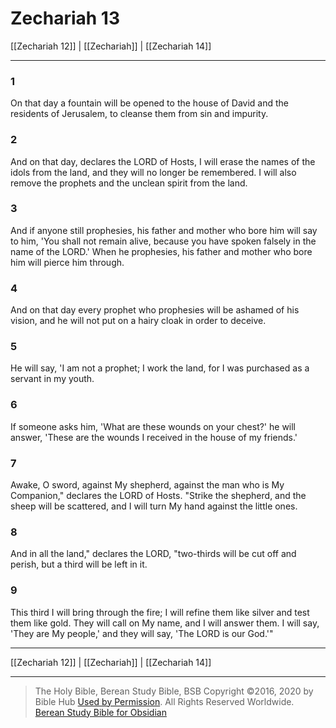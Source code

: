 # Zechariah 13

[[Zechariah 12]] | [[Zechariah]] | [[Zechariah 14]]

---

### 1
On that day a fountain will be opened to the house of David and the residents of Jerusalem, to cleanse them from sin and impurity.

### 2
And on that day, declares the LORD of Hosts, I will erase the names of the idols from the land, and they will no longer be remembered. I will also remove the prophets and the unclean spirit from the land.

### 3
And if anyone still prophesies, his father and mother who bore him will say to him, 'You shall not remain alive, because you have spoken falsely in the name of the LORD.' When he prophesies, his father and mother who bore him will pierce him through.

### 4
And on that day every prophet who prophesies will be ashamed of his vision, and he will not put on a hairy cloak in order to deceive.

### 5
He will say, 'I am not a prophet; I work the land, for I was purchased as a servant in my youth.

### 6
If someone asks him, 'What are these wounds on your chest?' he will answer, 'These are the wounds I received in the house of my friends.'

### 7
Awake, O sword, against My shepherd, against the man who is My Companion," declares the LORD of Hosts. "Strike the shepherd, and the sheep will be scattered, and I will turn My hand against the little ones.

### 8
And in all the land," declares the LORD, "two-thirds will be cut off and perish, but a third will be left in it.

### 9
This third I will bring through the fire; I will refine them like silver and test them like gold. They will call on My name, and I will answer them. I will say, 'They are My people,' and they will say, 'The LORD is our God.'"

---

[[Zechariah 12]] | [[Zechariah]] | [[Zechariah 14]]

---

> The Holy Bible, Berean Study Bible, BSB
> Copyright &copy;2016, 2020 by Bible Hub
> [Used by Permission](https://berean.bible/terms.htm). All Rights Reserved Worldwide.
> [Berean Study Bible for Obsidian](https://github.com/gapmiss/berean-study-bible-for-obsidian)</small>

